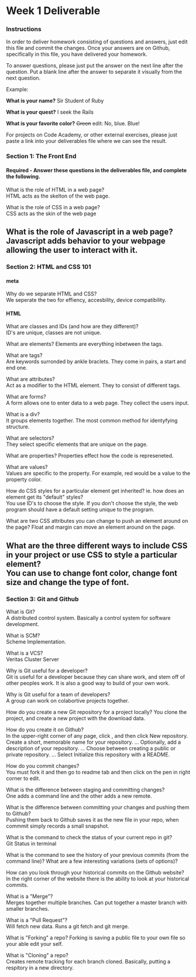 # Week 1 Deliverable  

### Instructions  

In order to deliver homework consisting of questions and answers, just edit this file and commit the changes.  Once your answers are on Github, specifically in this file, you have delivered your homework.  
  
To answer questions, please just put the answer on the next line after the question.  Put a blank line after the answer to separate it visually from the next question.  

Example:  

**What is your name?**
Sir Student of Ruby

**What is your quest?**
I seek the Rails  

**What is your favorite color?**
~~Green~~ edit:  No, blue.  Blue!  

For projects on Code Academy, or other external exercises, please just paste a link into your deliverables file where we can see the result.  

### Section 1: The Front End
#### Required - Answer these questions in the deliverables file, and complete the following. 

What is the role of HTML in a web page?  
HTML acts as the skelton of the web page.

What is the role of CSS in a web page?  
CSS acts as the skin of the web page

What is the role of Javascript in a web page?  
Javascript adds behavior to your webpage allowing the user to interact with it. 
---

### Section 2: HTML and CSS 101

#### meta
Why do we separate HTML and CSS?  
We seperate the two for effiency, accesbility, device compatibility.
#### HTML
What are classes and IDs (and how are they different)?  
ID's are unique, classes are not unique.

What are elements? 
Elements are everything inbetween the tags.

What are tags?  
Are keywords surronded by ankle braclets. They come in pairs, a start and end one.

What are attributes?  
Act as a modifier to the HTML element. They to consist of different tags. 

What are forms?  
A form allows one to enter data to a web page. They collect the users input. 

What is a div?  
It groups elements together. The most common method for identyfying structure. 

What are selectors?  
They select specific elements that are unique on the page.

What are properties?
Properties effect how the code is represeneted.

What are values?  
Values are specific to the property. For example, red would be a value to the property color.

How do CSS styles for a particular element get inherited? ie. how does an element get its "default" styles?  
You use ID's to choose the style. If you don't choose the style, the web program should have a default setting unique to the program.

What are two CSS attributes you can change to push an element around on the page? 
Float and margin can move an element around on the page.

What are the three different ways to include CSS in your project or use CSS to style a particular element?  
You can use to change font color, change font size and change the type of font.
---
### Section 3: Git and Github  
What is Git?  
A distributed control system. Basically a control system for software development. 

What is SCM?  
Scheme Implementation.

What is a VCS?  
Veritas Cluster Server

Why is Git useful for a developer?  
Git is useful for a developer because they can share work, and stem off of other peoples work. It is also a good way to build of your own work.

Why is Git useful for a team of developers?  
A group can work on colabortive projects together.

How do you create a new Git repository for a project locally? 
You clone the project, and create a new project with the download data.

How do you create it on Github?  
In the upper-right corner of any page, click , and then click New repository.
Create a short, memorable name for your repository. ...
Optionally, add a description of your repository. ...
Choose between creating a public or private repository. ...
Select Initialize this repository with a README.

How do you commit changes?  
You must fork it and then go to readme tab and then click on the pen in right corner to edit.

What is the difference between staging and committing changes?  
One adds a command line and the other adds a new remote.

What is the difference between committing your changes and pushing them to Github?  
Pushing them back to Github saves it as the new file in your repo, when commmit simply records a small snapshot.

What is the command to check the status of your current repo in git?  
Git Status in terminal

What is the command to see the history of your previous commits (from the command line)?  What are a few interesting variations (sets of options)?  

How can you look through your historical commits on the Github website?  
In the right corner of the website there is the ability to look at your historical commits.

What is a "Merge"?  
Merges together multiple branches. Can put together a master branch with smaller branches.

What is a "Pull Request"?  
Will fetch new data. Runs a git fetch and git merge.

What is "Forking" a repo? 
Forking is saving a public file to your own file so your able edit your self.

What is "Cloning" a repo?  
Creates remote tracking for each branch cloned. Basically, putting a respitory in a new directory.
